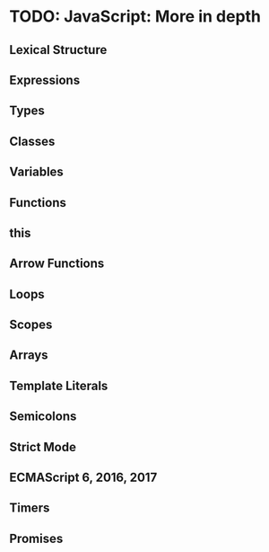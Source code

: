 # TODO: JavaScript: More in depth

## Lexical Structure



## Expressions



## Types



## Classes



## Variables



## Functions



## this



## Arrow Functions



## Loops



## Scopes



## Arrays



## Template Literals



## Semicolons



## Strict Mode



## ECMAScript 6, 2016, 2017


## Timers


## Promises